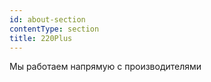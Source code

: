 ```yaml
---
id: about-section
contentType: section
title: 220Plus
---
```

Мы работаем напрямую с производителями
